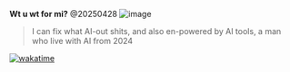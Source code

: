 **Wt u wt for mi?**
@20250428 ![image](https://github.com/user-attachments/assets/dea7c91d-0380-4133-b65b-5c693cb6333f)

> I can fix what AI-out shits, and also en-powered by AI tools, a man who live with AI from 2024
> 
[![wakatime](https://wakatime.com/badge/user/36a3c878-3060-4ac8-835f-d24ef9caae1b.svg)](https://wakatime.com/@36a3c878-3060-4ac8-835f-d24ef9caae1b)

